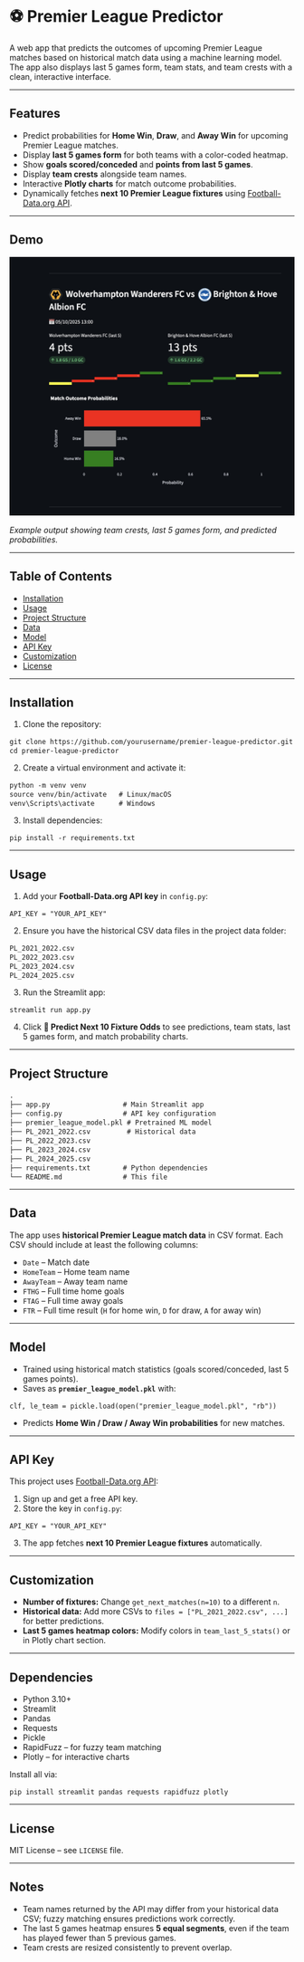 # ⚽ Premier League Predictor

A web app that predicts the outcomes of upcoming Premier League matches based on historical match data using a machine learning model. The app also displays last 5 games form, team stats, and team crests with a clean, interactive interface.

---

## Features

- Predict probabilities for **Home Win**, **Draw**, and **Away Win** for upcoming Premier League matches.
- Display **last 5 games form** for both teams with a color-coded heatmap.
- Show **goals scored/conceded** and **points from last 5 games**.
- Display **team crests** alongside team names.
- Interactive **Plotly charts** for match outcome probabilities.
- Dynamically fetches **next 10 Premier League fixtures** using [Football-Data.org API](https://www.football-data.org/).

---

## Demo

![App Screenshot](demo.png)

*Example output showing team crests, last 5 games form, and predicted probabilities.*

---

## Table of Contents

- [Installation](#installation)  
- [Usage](#usage)  
- [Project Structure](#project-structure)  
- [Data](#data)  
- [Model](#model)  
- [API Key](#api-key)  
- [Customization](#customization)  
- [License](#license)  

---

## Installation

1. Clone the repository:

```
git clone https://github.com/yourusername/premier-league-predictor.git
cd premier-league-predictor
```

2. Create a virtual environment and activate it:

```
python -m venv venv
source venv/bin/activate   # Linux/macOS
venv\Scripts\activate      # Windows
```

3. Install dependencies:

```
pip install -r requirements.txt
```

---

## Usage

1. Add your **Football-Data.org API key** in `config.py`:

```
API_KEY = "YOUR_API_KEY"
```

2. Ensure you have the historical CSV data files in the project data folder:

```
PL_2021_2022.csv
PL_2022_2023.csv
PL_2023_2024.csv
PL_2024_2025.csv
```

3. Run the Streamlit app:

```
streamlit run app.py
```

4. Click **🔮 Predict Next 10 Fixture Odds** to see predictions, team stats, last 5 games form, and match probability charts.

---

## Project Structure

```
.
├── app.py                  # Main Streamlit app
├── config.py               # API key configuration
├── premier_league_model.pkl # Pretrained ML model
├── PL_2021_2022.csv         # Historical data
├── PL_2022_2023.csv
├── PL_2023_2024.csv
├── PL_2024_2025.csv
├── requirements.txt        # Python dependencies
└── README.md               # This file
```

---

## Data

The app uses **historical Premier League match data** in CSV format. Each CSV should include at least the following columns:

- `Date` – Match date
- `HomeTeam` – Home team name
- `AwayTeam` – Away team name
- `FTHG` – Full time home goals
- `FTAG` – Full time away goals
- `FTR` – Full time result (`H` for home win, `D` for draw, `A` for away win)

---

## Model

- Trained using historical match statistics (goals scored/conceded, last 5 games points).
- Saves as **`premier_league_model.pkl`** with:

```
clf, le_team = pickle.load(open("premier_league_model.pkl", "rb"))
```

- Predicts **Home Win / Draw / Away Win probabilities** for new matches.

---

## API Key

This project uses [Football-Data.org API](https://www.football-data.org/):

1. Sign up and get a free API key.
2. Store the key in `config.py`:

```
API_KEY = "YOUR_API_KEY"
```

3. The app fetches **next 10 Premier League fixtures** automatically.

---

## Customization

- **Number of fixtures:** Change `get_next_matches(n=10)` to a different `n`.
- **Historical data:** Add more CSVs to `files = ["PL_2021_2022.csv", ...]` for better predictions.
- **Last 5 games heatmap colors:** Modify colors in `team_last_5_stats()` or in Plotly chart section.

---

## Dependencies

- Python 3.10+  
- Streamlit  
- Pandas  
- Requests  
- Pickle  
- RapidFuzz – for fuzzy team matching  
- Plotly – for interactive charts  

Install all via:

```
pip install streamlit pandas requests rapidfuzz plotly
```

---

## License

MIT License – see `LICENSE` file.

---

## Notes

- Team names returned by the API may differ from your historical data CSV; fuzzy matching ensures predictions work correctly.
- The last 5 games heatmap ensures **5 equal segments**, even if the team has played fewer than 5 previous games.
- Team crests are resized consistently to prevent overlap.
